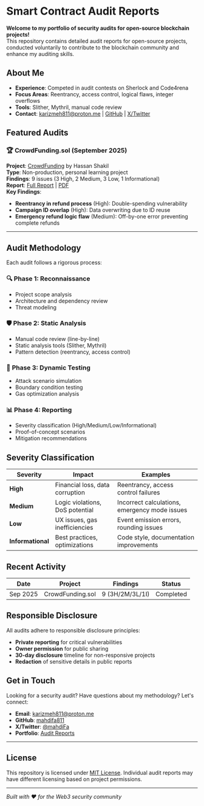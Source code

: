 # Smart Contract Audit Reports

**Welcome to my portfolio of security audits for open-source blockchain projects!**  
 This repository contains detailed audit reports for open-source projects, conducted voluntarily to contribute to the blockchain community and enhance my auditing skills.

## About Me
- **Experience**: Competed in audit contests on Sherlock and Code4rena
- **Focus Areas**: Reentrancy, access control, logical flaws, integer overflows
- **Tools**: Slither, Mythril, manual code review
- **Contact**: [karizmeh811@proton.me](mailto:karizmeh811@proton.me) | [GitHub](https://github.com/mahdifa811) | [X/Twitter](https://x.com/MahdiKariz)

## Featured Audits

### 🏆 CrowdFunding.sol (September 2025)
**Project**: [CrowdFunding](https://github.com/hassan4702/crowdfunding) by Hassan Shakil  
**Type**: Non-production, personal learning project  
**Findings**: 9 issues (3 High, 2 Medium, 3 Low, 1 Informational)  
**Report**: [Full Report](audits/crowd-funding/audit-report.md) | [PDF](audits/crowd-funding/audit-report.pdf)  
**Key Findings**:
- **Reentrancy in refund process** (High): Double-spending vulnerability
- **Campaign ID overlap** (High): Data overwriting due to ID reuse
- **Emergency refund logic flaw** (Medium): Off-by-one error preventing complete refunds

---

## Audit Methodology

Each audit follows a rigorous process:

### 🔍 **Phase 1: Reconnaissance**
- Project scope analysis
- Architecture and dependency review
- Threat modeling

### 🛡️ **Phase 2: Static Analysis**
- Manual code review (line-by-line)
- Static analysis tools (Slither, Mythril)
- Pattern detection (reentrancy, access control)

### 🧪 **Phase 3: Dynamic Testing**
- Attack scenario simulation
- Boundary condition testing
- Gas optimization analysis

### 📊 **Phase 4: Reporting**
- Severity classification (High/Medium/Low/Informational)
- Proof-of-concept scenarios
- Mitigation recommendations

## Severity Classification

| Severity | Impact | Examples |
|----------|--------|----------|
| **High** | Financial loss, data corruption | Reentrancy, access control failures |
| **Medium** | Logic violations, DoS potential | Incorrect calculations, emergency mode issues |
| **Low** | UX issues, gas inefficiencies | Event emission errors, rounding issues |
| **Informational** | Best practices, optimizations | Code style, documentation improvements |

## Recent Activity

| Date | Project | Findings | Status |
|------|---------|----------|--------|
| Sep 2025 | CrowdFunding.sol | 9 (3H/2M/3L/1I) | Completed |


## Responsible Disclosure

All audits adhere to responsible disclosure principles:
- **Private reporting** for critical vulnerabilities
- **Owner permission** for public sharing
- **30-day disclosure** timeline for non-responsive projects
- **Redaction** of sensitive details in public reports

## Get in Touch

Looking for a security audit? Have questions about my methodology? Let's connect:

- **Email**: [karizmeh811@proton.me](mailto:karizmeh811@proton.me)
- **GitHub**: [mahdifa811](https://github.com/mahdifa811)
- **X/Twitter**: [@mahdiFa](https://x.com/MahdiKariz)
- **Portfolio**: [Audit Reports](https://github.com/mahdifa811/audit-reports)

---

## License

This repository is licensed under [MIT License](LICENSE). Individual audit reports may have different licensing based on project permissions.

---

*Built with ❤️ for the Web3 security community*
